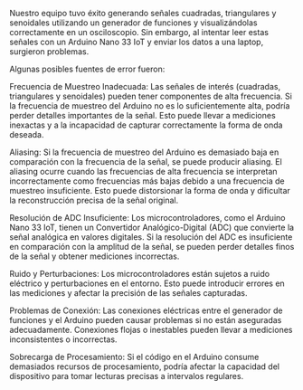 Nuestro equipo tuvo éxito generando señales cuadradas, triangulares y senoidales utilizando un generador de funciones y visualizándolas correctamente en un osciloscopio. Sin embargo, al intentar leer estas señales con un Arduino Nano 33 IoT y enviar los datos a una laptop, surgieron problemas.

Algunas posibles fuentes de error fueron:

Frecuencia de Muestreo Inadecuada: Las señales de interés (cuadradas, triangulares y senoidales) pueden tener componentes de alta frecuencia. Si la frecuencia de muestreo del Arduino no es lo suficientemente alta, podría perder detalles importantes de la señal. Esto puede llevar a mediciones inexactas y a la incapacidad de capturar correctamente la forma de onda deseada.

Aliasing: Si la frecuencia de muestreo del Arduino es demasiado baja en comparación con la frecuencia de la señal, se puede producir aliasing. El aliasing ocurre cuando las frecuencias de alta frecuencia se interpretan incorrectamente como frecuencias más bajas debido a una frecuencia de muestreo insuficiente. Esto puede distorsionar la forma de onda y dificultar la reconstrucción precisa de la señal original.

Resolución de ADC Insuficiente: Los microcontroladores, como el Arduino Nano 33 IoT, tienen un Convertidor Analógico-Digital (ADC) que convierte la señal analógica en valores digitales. Si la resolución del ADC es insuficiente en comparación con la amplitud de la señal, se pueden perder detalles finos de la señal y obtener mediciones incorrectas.

Ruido y Perturbaciones: Los microcontroladores están sujetos a ruido eléctrico y perturbaciones en el entorno. Esto puede introducir errores en las mediciones y afectar la precisión de las señales capturadas.

Problemas de Conexión: Las conexiones eléctricas entre el generador de funciones y el Arduino pueden causar problemas si no están aseguradas adecuadamente. Conexiones flojas o inestables pueden llevar a mediciones inconsistentes o incorrectas.

Sobrecarga de Procesamiento: Si el código en el Arduino consume demasiados recursos de procesamiento, podría afectar la capacidad del dispositivo para tomar lecturas precisas a intervalos regulares.
